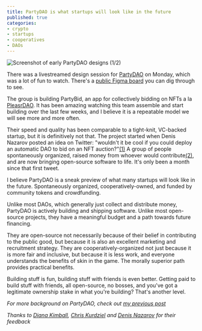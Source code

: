 ```yaml
---
title: PartyDAO is what startups will look like in the future
published: true
categories:
- crypto
- startups
- cooperatives
- DAOs
---
```


![Screenshot of early PartyDAO designs (1/2)](https://dl.dropboxusercontent.com/s%2Ffby1akx828fucri%2Fimage_kyy0ijac9l.png)


There was a livestreamed design session for [PartyDAO](https://party.mirror.xyz/) on Monday, which was a lot of fun to watch. There's a [public Figma board](https://www.figma.com/file/129WL3Stz1PKSMblzG0ton/PartyDAO?node-id=0%3A1) you can dig through to see.

The group is building PartyBid, an app for collectively bidding on NFTs a la [PleasrDAO](https://decrypt.co/66933/why-this-dao-bought-snowden-nft). It has been amazing watching this team assemble and start building over the last few weeks, and I believe it is a repeatable model we will see more and more often.

Their speed and quality has been comparable to a tight-knit, VC-backed startup, but it is definitively not that. The project started when Denis Nazarov posted an idea on Twitter: "wouldn't it be cool if you could deploy an automatic DAO to bid on an NFT auction?"[(1)](https://twitter.com/Iiterature/status/1383238473767813125) A group of people spontaneously organized, raised money from whoever would contribute[(2)](https://d.mirror.xyz/FLqkPA3iN4x-p97UhfhWwaCx8rBmVo-1yttY20oaob4), and are now bringing open-source software to life. It's only been a month since that first tweet.

I believe PartyDAO is a sneak preview of what many startups will look like in the future. 
Spontaneously organized, cooperatively-owned, and funded by community tokens and crowdfunding. 

Unlike most DAOs, which generally just collect and distribute money, PartyDAO is actively building and shipping software. Unlike most open-source projects, they have a meaningful budget and a path towards future financing.

They are open-source not necessarily because of their belief in contributing to the public good, but because it is also an excellent marketing and recruitment strategy. They are cooperatively-organized not just because it is more fair and inclusive, but because it is less work, and everyone understands the benefits of skin in the game. The morally superior path provides practical benefits.

Building stuff is fun, building stuff with friends is even better. Getting paid to build stuff with friends, all open-source, no bosses, and you've got a legitimate ownership stake in what you're building? That's another level.

_For more background on PartyDAO, check out [my previous post](https://jamiedubs.com/blog/a-brief-history-of-partydao/)_

_Thanks to [Diana Kimball](https://twitter.com/dianakimball), [Chris Kurdziel](https://twitter.com/ckurdziel) and [Denis Nazarov](https://twitter.com/iiterature) for their feedback_
